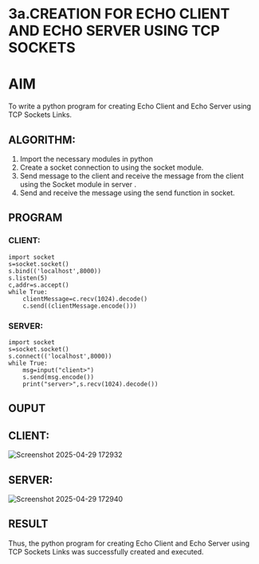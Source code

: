 # 3a.CREATION FOR ECHO CLIENT AND ECHO SERVER USING TCP SOCKETS
# AIM
To write a python program for creating Echo Client and Echo Server using TCP
Sockets Links.
## ALGORITHM:
1. Import the necessary modules in python
2. Create a socket connection to using the socket module.
3. Send message to the client and receive the message from the client using the Socket module in
 server .
4. Send and receive the message using the send function in socket.
## PROGRAM
### CLIENT:
```
import socket
s=socket.socket()
s.bind(('localhost',8000))
s.listen(5)
c,addr=s.accept()
while True:
    clientMessage=c.recv(1024).decode()
    c.send((clientMessage.encode()))
```

### SERVER:
```
import socket
s=socket.socket()
s.connect(('localhost',8000))
while True:
    msg=input("client>")
    s.send(msg.encode())
    print("server>",s.recv(1024).decode())
```
## OUPUT
## CLIENT:
![Screenshot 2025-04-29 172932](https://github.com/user-attachments/assets/35cfe073-0764-49a9-a543-82b3627abd1d)

## SERVER:
![Screenshot 2025-04-29 172940](https://github.com/user-attachments/assets/f3cc4ca4-6d5b-4bb4-8b31-1d0939f0e80e)

## RESULT
Thus, the python program for creating Echo Client and Echo Server using TCP Sockets Links 
was successfully created and executed.
